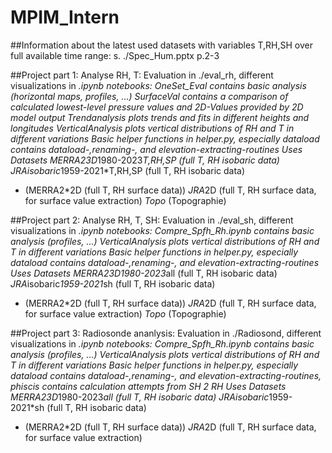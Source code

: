 # MPIM_Intern

##Information about the latest used datasets with variables T,RH,SH over full available time range: 
s. ./Spec_Hum.pptx p.2-3

##Project part 1: Analyse RH, T:
Evaluation in ./eval_rh, different visualizations in *.ipynb notebooks:
*OneSet_Eval* contains basic analysis (horizontal maps, profiles, ...)
*SurfaceVal* contains a comparison of calculated lowest-level pressure values and 2D-Values provided by 2D model output
*Trendanalysis* plots trends and fits in different heights and longitudes
*VerticalAnalysis* plots vertical distributions of RH and T in different variations
Basic helper functions in *helper.py, especially dataload* contains dataload-,renaming-, and elevation-extracting-routines
Uses Datasets
*MERRA2*3D*1980-2023*T,RH,SP (full T, RH isobaric data)
*JRA*isobaric*1959-2021*T,RH,SP (full T, RH isobaric data)
* (MERRA2*2D (full T, RH surface data))
*JRA*2D (full T, RH surface data, for surface value extraction)
*Topo* (Topographie)

##Project part 2: Analyse RH, T, SH:
Evaluation in ./eval_sh, different visualizations in *.ipynb notebooks:
*Compre_Spfh_Rh.ipynb contains basic analysis (profiles, ...)
*VerticalAnalysis* plots vertical distributions of RH and T in different variations
Basic helper functions in *helper.py, especially dataload* contains dataload-,renaming-, and elevation-extracting-routines
Uses Datasets
*MERRA2*3D*1980-2023*all (full T, RH isobaric data)
*JRA*isobaric*1959-2021*sh (full T, RH isobaric data)
* (MERRA2*2D (full T, RH surface data))
*JRA*2D (full T, RH surface data, for surface value extraction)
*Topo* (Topographie)

##Project part 3: Radiosonde ananlysis:
Evaluation in ./Radiosond, different visualizations in *.ipynb notebooks:
*Compre_Spfh_Rh.ipynb contains basic analysis (profiles, ...)
*VerticalAnalysis* plots vertical distributions of RH and T in different variations
Basic helper functions in *helper.py, especially dataload* contains dataload-,renaming-, and elevation-extracting-routines, phiscis* contains calculation attempts from SH 2 RH
Uses Datasets
*MERRA2*3D*1980-2023*all (full T, RH isobaric data)
*JRA*isobaric*1959-2021*sh (full T, RH isobaric data)
* (MERRA2*2D (full T, RH surface data))
*JRA*2D (full T, RH surface data, for surface value extraction)
